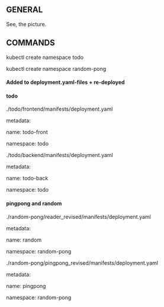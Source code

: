 <h2>GENERAL</h2>

See, the picture.


<h2>COMMANDS</h2>

kubectl create namespace todo

kubectl create namespace random-pong



<h4>Added to deployment.yaml-files + re-deployed</h4>


<h4>todo</h4>

./todo/frontend/manifests/deployment.yaml

metadata:

  name: todo-front

  namespace: todo


./todo/backend/manifests/deployment.yaml

metadata:

  name: todo-back

  namespace: todo



<h4>pingpong and random</h4>

./random-pong/reader_revised/manifests/deployment.yaml

metadata:

  name: random

  namespace: random-pong


./random-pong/pingpong_revised/manifests/deployment.yaml

metadata:

  name: pingpong

  namespace: random-pong